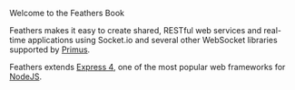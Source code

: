 Welcome to the Feathers Book

Feathers makes it easy to create shared, RESTful web services and real-time applications using Socket.io and several other WebSocket libraries supported by [Primus](http://primus.io).

Feathers extends [Express 4](http://expressjs.com), one of the most popular web frameworks for [NodeJS](http://nodejs.org/).